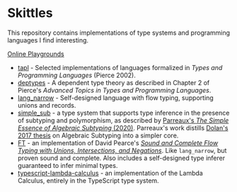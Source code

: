 # Skittles

This repository contains implementations of type systems and
programming languages I find interesting.

[Online Playgrounds](https://ayazhafiz.com/skittles)

- [tapl](./tapl/) - Selected implementations of languages formalized in _Types and
  Programming Languages_ (Pierce 2002).
- [deptypes](./deptypes) - A dependent type theory as described in Chapter 2 of
    Pierce's _Advanced Topics in Types and Programming Languages_.
- [lang_narrow](https://github.com/ayazhafiz/lang_narrow) - Self-designed language with flow typing, supporting unions and records.
- [simple_sub](./simple_sub/) - a type system that supports type inference in the presence of
  subtyping and polymorphism, as described by
  [Parreaux's _The Simple Essence of Algebraic Subtyping_ (2020)](https://lptk.github.io/files/%5Bv1.8%5D%20simple-essence-algebraic-subtyping.pdf).
  Parreaux's work distills [Dolan's 2017 thesis](https://www.cs.tufts.edu/~nr/cs257/archive/stephen-dolan/thesis.pdf)
  on Algebraic Subtyping into a simpler core.
- [FT](./ft/) - an implementation of David Pearce's _[Sound and Complete Flow Typing with Unions, Intersections, and Negations](https://ecs.wgtn.ac.nz/foswiki/pub/Main/TechnicalReportSeries/ECSTR12-20.pdf)_. Like `lang_narrow`, but proven sound and complete. Also includes a self-designed type inferer guaranteed to infer minimal types.
- [typescript-lambda-calculus](./typescript-lambda-calculus) - an implementation
    of the Lambda Calculus, entirely in the TypeScript type system.
